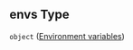 ## envs Type

`object` ([Environment variables](service-properties-modules-properties-module-properties-environment-variables.md))
